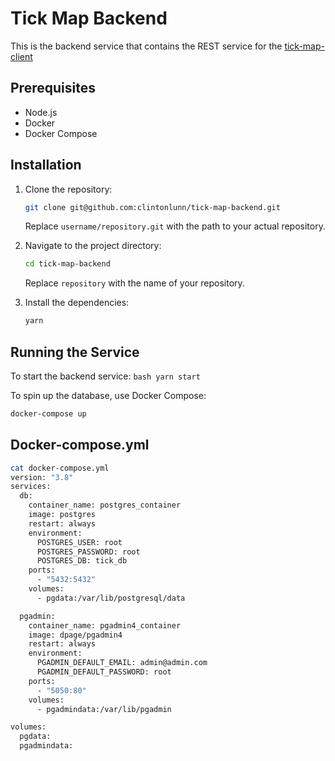 # Tick Map Backend

This is the backend service that contains the REST service for the [tick-map-client](https://github.com/clintonlunn/tick-map-client/)

## Prerequisites

- Node.js
- Docker
- Docker Compose

## Installation

1. Clone the repository:
    ```bash
    git clone git@github.com:clintonlunn/tick-map-backend.git
    ```
    Replace `username/repository.git` with the path to your actual repository.

2. Navigate to the project directory:
    ```bash
    cd tick-map-backend
    ```
    Replace `repository` with the name of your repository.

3. Install the dependencies:
    ```bash
    yarn
    ```

## Running the Service

To start the backend service:
    ```bash
    yarn start
    ```

To spin up the database, use Docker Compose:

```bash
docker-compose up
```

## Docker-compose.yml

```bash
cat docker-compose.yml 
version: "3.8"
services:
  db:
    container_name: postgres_container
    image: postgres
    restart: always
    environment:
      POSTGRES_USER: root
      POSTGRES_PASSWORD: root
      POSTGRES_DB: tick_db
    ports:
      - "5432:5432"
    volumes:
      - pgdata:/var/lib/postgresql/data

  pgadmin:
    container_name: pgadmin4_container
    image: dpage/pgadmin4
    restart: always
    environment:
      PGADMIN_DEFAULT_EMAIL: admin@admin.com
      PGADMIN_DEFAULT_PASSWORD: root
    ports:
      - "5050:80"
    volumes:
      - pgadmindata:/var/lib/pgadmin

volumes:
  pgdata:
  pgadmindata:
```
